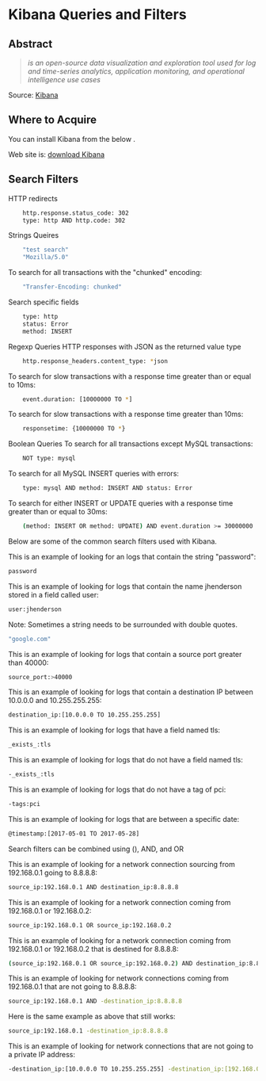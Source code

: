 
Kibana Queries and Filters
=========

Abstract
--------
>*is an open-source data visualization and exploration tool used for log and time-series analytics, application monitoring, and operational intelligence use cases*

Source: <a href='https://www.elastic.co/guide/en/beats/packetbeat/current/kibana-queries-filters.html#_boolean_queries'  target='_blank'>Kibana</a> 

Where to Acquire
---------
You can install Kibana from the below .

Web site is: <a href='https://www.elastic.co/downloads/kibana' target='_blank'>download Kibana</a>


Search Filters
-------

HTTP redirects
```bash
	http.response.status_code: 302
	type: http AND http.code: 302
```
Strings Queires
```bash
	"test search"
	"Mozilla/5.0"
```
To search for all transactions with the "chunked" encoding:
```bash
	"Transfer-Encoding: chunked"
```
Search specific fields
```bash
	type: http
	status: Error
	method: INSERT
```
Regexp Queries HTTP responses with JSON as the returned value type
```bash
	http.response_headers.content_type: *json
```
To search for slow transactions with a response time greater than or equal to 10ms:
```bash
	event.duration: [10000000 TO *]
```
To search for slow transactions with a response time greater than 10ms:
```bash
	responsetime: {10000000 TO *}
```
Boolean Queries To search for all transactions except MySQL transactions:
```bash
	NOT type: mysql
```
To search for all MySQL INSERT queries with errors:
```bash
	type: mysql AND method: INSERT AND status: Error
```
To search for either INSERT or UPDATE queries with a response time greater than or equal to 30ms:
```bash
	(method: INSERT OR method: UPDATE) AND event.duration >= 30000000
```
Below are some of the common search filters used with Kibana.

This is an example of looking for an logs that contain the string "password":
```bash
password
```
This is an example of looking for logs that contain the name jhenderson stored in a field called user:
```bash
user:jhenderson
```
Note: Sometimes a string needs to be surrounded with double quotes.
```bash
"google.com"
```
This is an example of looking for logs that contain a source port greater than 40000:
```bash
source_port:>40000
```
This is an example of looking for logs that contain a destination IP between 10.0.0.0 and 10.255.255.255:
```bash
destination_ip:[10.0.0.0 TO 10.255.255.255]
```

This is an example of looking for logs that have a field named tls:
```bash
_exists_:tls
```

This is an example of looking for logs that do not have a field named tls:
```bash
-_exists_:tls
```

This is an example of looking for logs that do not have a tag of pci:
```bash
-tags:pci
```
This is an example of looking for logs that are between a specific date:
```bash
@timestamp:[2017-05-01 TO 2017-05-28]
```
Search filters can be combined using (), AND, and OR

This is an example of looking for a network connection sourcing from 192.168.0.1 going to 8.8.8.8:
```bash
source_ip:192.168.0.1 AND destination_ip:8.8.8.8
```

This is an example of looking for a network connection coming from 192.168.0.1 or 192.168.0.2:
```bash
source_ip:192.168.0.1 OR source_ip:192.168.0.2
```

This is an example of looking for a network connection coming from 192.168.0.1 or 192.168.0.2 that is destined for 8.8.8.8:
```bash
(source_ip:192.168.0.1 OR source_ip:192.168.0.2) AND destination_ip:8.8.8.8
```

This is an example of looking for network connections coming from 192.168.0.1 that are not going to 8.8.8.8:
```bash
source_ip:192.168.0.1 AND -destination_ip:8.8.8.8
```
Here is the same example as above that still works:
```bash
source_ip:192.168.0.1 -destination_ip:8.8.8.8
```
This is an example of looking for network connections that are not going to a private IP address:
```bash
-destination_ip:[10.0.0.0 TO 10.255.255.255] -destination_ip:[192.168.0.0 TO 192.168.255.255] -destination_ip:[172.16.0.0 TO 172.16.31.255.255] 
```
